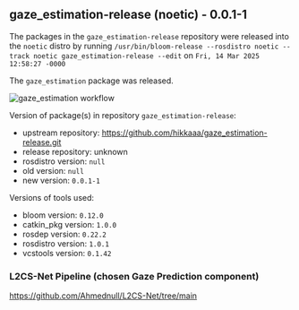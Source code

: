 ## gaze_estimation-release (noetic) - 0.0.1-1

The packages in the `gaze_estimation-release` repository were released into the `noetic` distro by running `/usr/bin/bloom-release --rosdistro noetic --track noetic gaze_estimation-release --edit` on `Fri, 14 Mar 2025 12:58:27 -0000`

The `gaze_estimation` package was released.

![gaze_estimation workflow](https://github.com/user-attachments/assets/66f23946-9009-4429-8911-6429fa3a04c5)

Version of package(s) in repository `gaze_estimation-release`:

- upstream repository: https://github.com/hikkaaa/gaze_estimation-release.git
- release repository: unknown
- rosdistro version: `null`
- old version: `null`
- new version: `0.0.1-1`

Versions of tools used:

- bloom version: `0.12.0`
- catkin_pkg version: `1.0.0`
- rosdep version: `0.22.2`
- rosdistro version: `1.0.1`
- vcstools version: `0.1.42`


### L2CS-Net Pipeline (chosen Gaze Prediction component)
https://github.com/Ahmednull/L2CS-Net/tree/main



